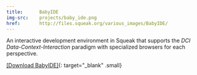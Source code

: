 ```yaml
---
title:      BabyIDE
img-src:    projects/baby_ide.png
href:       http://files.squeak.org/various_images/BabyIDE/
---
```

An interactive development environment in Squeak that supports the *DCI Data-Context-Interaction* paradigm with specialized browsers for each perspective.

[[Download BabyIDE]](http://files.squeak.org/various_images/BabyIDE/){: target="_blank" .small}
